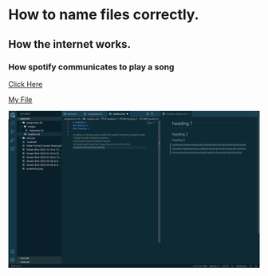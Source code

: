 # How to name files correctly.
## How the internet works.
### How spotify communicates to play a song



[Click Here](https://f4wm.org)

[My File](./responses.txt)

![screenshot](./images/screenshot2.jpg)
